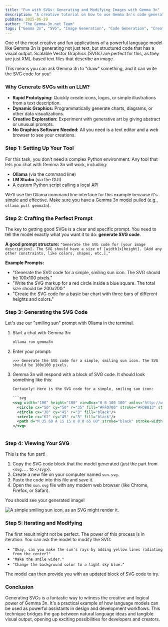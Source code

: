 ```yaml
---
title: "Fun with SVGs: Generating and Modifying Images with Gemma 3n"
description: "A creative tutorial on how to use Gemma 3n's code generation capabilities to create and manipulate Scalable Vector Graphics (SVGs) directly from text prompts."
pubDate: 2025-06-29
author: "The Gemma-3n.net Team"
tags: ["Gemma 3n", "SVG", "Image Generation", "Code Generation", "Creative AI", "Tutorial"]
---
```


One of the most creative and fun applications of a powerful language model like Gemma 3n is generating not just text, but structured code that has a visual output. Scalable Vector Graphics (SVGs) are perfect for this, as they are just XML-based text files that describe an image.

This means you can ask Gemma 3n to "draw" something, and it can write the SVG code for you!

### Why Generate SVGs with an LLM?

-   **Rapid Prototyping:** Quickly create icons, logos, or simple illustrations from a text description.
-   **Dynamic Graphics:** Programmatically generate charts, diagrams, or other data visualizations.
-   **Creative Exploration:** Experiment with generative art by giving abstract or unusual prompts.
-   **No Graphics Software Needed:** All you need is a text editor and a web browser to see your creations.

### Step 1: Setting Up Your Tool

For this task, you don't need a complex Python environment. Any tool that lets you chat with Gemma 3n will work, including:
-   **Ollama** (via the command line)
-   **LM Studio** (via the GUI)
-   A custom Python script calling a local API

We'll use the Ollama command line interface for this example because it's simple and effective. Make sure you have a Gemma 3n model pulled (e.g., `ollama pull gemma3n`).

### Step 2: Crafting the Perfect Prompt

The key to getting good SVGs is a clear and specific prompt. You need to tell the model exactly what you want it to do: **generate SVG code**.

**A good prompt structure:**
`"Generate the SVG code for [your image description]. The SVG should have a size of [width]x[height]. [Add any other constraints, like colors, shapes, etc.]."`

**Example Prompts:**
-   "Generate the SVG code for a simple, smiling sun icon. The SVG should be 100x100 pixels."
-   "Write the SVG markup for a red circle inside a blue square. The total size should be 200x200."
-   "Create the SVG code for a basic bar chart with three bars of different heights and colors."

### Step 3: Generating the SVG Code

Let's use our "smiling sun" prompt with Ollama in the terminal.

1.  Start a chat with Gemma 3n:
    ```bash
    ollama run gemma3n
    ```

2.  Enter your prompt:
    ```
    >>> Generate the SVG code for a simple, smiling sun icon. The SVG should be 100x100 pixels.
    ```

3.  Gemma 3n will respond with a block of SVG code. It should look something like this:

    ```xml
    Certainly! Here is the SVG code for a simple, smiling sun icon:

    ```svg
    <svg width="100" height="100" viewBox="0 0 100 100" xmlns="http://www.w3.org/2000/svg">
      <circle cx="50" cy="50" r="35" fill="#FFD700" stroke="#FDB813" stroke-width="2"/>
      <circle cx="38" cy="45" r="3" fill="black"/>
      <circle cx="62" cy="45" r="3" fill="black"/>
      <path d="M 35 60 A 15 15 0 0 0 65 60" stroke="black" stroke-width="2" fill="none"/>
    </svg>
    ```
    ```

### Step 4: Viewing Your SVG

This is the fun part!
1.  Copy the SVG code block that the model generated (just the part from `<svg...` to `</svg>`).
2.  Create a new file on your computer named `sun.svg`.
3.  Paste the code into this file and save it.
4.  Open the `sun.svg` file with any modern web browser (like Chrome, Firefox, or Safari).

You should see your generated image!

![A simple smiling sun icon, as an SVG might render it.](https://i.imgur.com/3flhY5V.png)

### Step 5: Iterating and Modifying

The first result might not be perfect. The power of this process is in iteration. You can ask the model to modify the SVG:

-   `"Okay, can you make the sun's rays by adding yellow lines radiating from the center?"`
-   `"Make the smile wider."`
-   `"Change the background color to a light sky blue."`

The model can then provide you with an updated block of SVG code to try.

### Conclusion

Generating SVGs is a fantastic way to witness the creative and logical power of Gemma 3n. It's a practical example of how language models can be used as powerful assistants in design and development workflows. This technique bridges the gap between natural language ideas and tangible visual output, opening up exciting possibilities for developers and creators. 